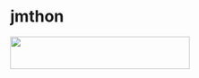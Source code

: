# jmthon

<p align="left"><a href="https://heroku.com/deploy?template=https://github.com/Alsarot9/mus1"> <img src="https://img.shields.io/badge/Deploy%20To%20Heroku-purple?style=for-the-badge&logo=heroku" width="320" height="58.45"/></a></p>
